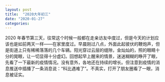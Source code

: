 ```yaml
---
layout: post
title:  "2020大年初三"
date: "2020-01-27"
categories: 
---
```


2020 年春节第三天，往常这个时候一般都在走亲访友中度过，但是今天的计划应该也是如前两天一样——在家里度过。早晨刚过八点，外面此起彼伏的鞭炮声，但是街道上只有稀稀落落的几个车辆。阳光穿过云层的缝隙，金灿灿的，照的眼睛十分的晃眼，让一切显得十分虚幻。回想起早上醒来的情景，迷迷糊糊的睁开了眼，先看了一下最新的疫情情况。没有意外，各地还在持续的增长。但注意到疫情的消息推送中插播了一条消息说：“科比遇难了”。不真实，打开了朋友圈看了一眼，消息被证实。